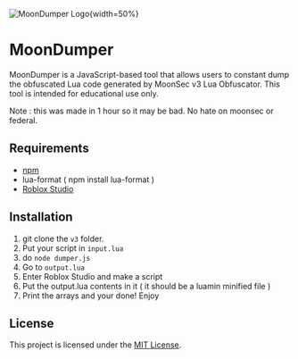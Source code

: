 ![MoonDumper Logo](https://cdn.discordapp.com/attachments/980410775535501342/1097536488259977447/image-removebg-preview.png){width=50%}

# MoonDumper

MoonDumper is a JavaScript-based tool that allows users to constant dump the obfuscated Lua code generated by MoonSec v3 Lua Obfuscator. This tool is intended for educational use only.

Note : this was made in 1 hour so it may be bad. No hate on moonsec or federal.

## Requirements

- [npm](https://www.npmjs.com/)
- lua-format ( npm install lua-format )
- [Roblox Studio](https://www.roblox.com/create)

## Installation

1. git clone the ```v3``` folder.
2. Put your script in ```input.lua```
3. do ```node dumper.js```
4. Go to ```output.lua```
5. Enter Roblox Studio and make a script
6. Put the output.lua contents in it ( it should be a luamin minified file )
7. Print the arrays and your done! Enjoy


## License

This project is licensed under the [MIT License](https://opensource.org/licenses/MIT).

